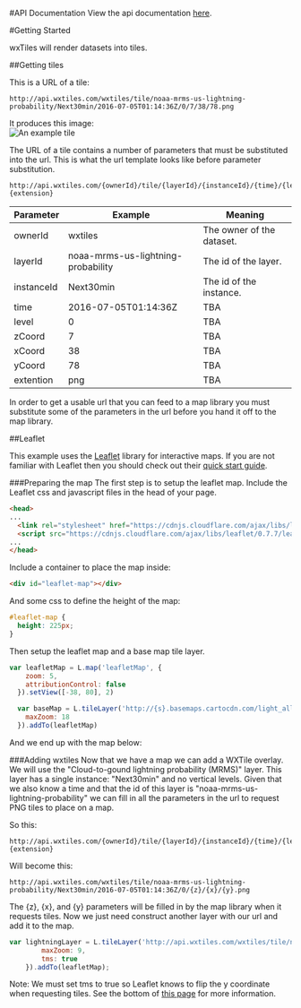 #API Documentation
View the api documentation [here](https://wxtiles.github.io/wxtiles-docs/api-docs/).

#Getting Started

wxTiles will render datasets into tiles.

##Getting tiles

This is a URL of a tile:
```
http://api.wxtiles.com/wxtiles/tile/noaa-mrms-us-lightning-probability/Next30min/2016-07-05T01:14:36Z/0/7/38/78.png
```
It produces this image:  
![An example tile](http://api.wxtiles.com/wxtiles/tile/noaa-mrms-us-lightning-probability/Next30min/2016-07-05T01:14:36Z/0/7/38/78.png "An example tile")

The URL of a tile contains a number of parameters that must be substituted into the url. This is what the url template looks like before parameter substitution.
```
http://api.wxtiles.com/{ownerId}/tile/{layerId}/{instanceId}/{time}/{level}/{zCoord}/{xCoord}/{yCoord}.{extension}
```
  
  
| Parameter     | Example       						| Meaning |
| -------------	| -------------							| ----- |
| ownerId       | wxtiles								| The owner of the dataset.	|
| layerId       | noaa-mrms-us-lightning-probability	| The id of the layer.		|
| instanceId    | Next30min								| The id of the instance.	|
| time			| 2016-07-05T01:14:36Z					| TBA
| level			| 0										| TBA
| zCoord		| 7										| TBA
| xCoord		| 38									| TBA
| yCoord		| 78									| TBA
| extention		| png									| TBA

In order to get a usable url that you can feed to a map library you must substitute some of the parameters in the url before you hand it off to the map library.


##Leaflet

This example uses the [Leaflet](http://leafletjs.com/) library for interactive maps. If you are not familiar with Leaflet then you should check out their [quick start guide](http://leafletjs.com/examples/quick-start.html). 

###Preparing the map
The first step is to setup the leaflet map. Include the Leaflet css and javascript files in the head of your page. 
```html
<head>
...
  <link rel="stylesheet" href="https://cdnjs.cloudflare.com/ajax/libs/leaflet/0.7.7/leaflet.css" />
  <script src="https://cdnjs.cloudflare.com/ajax/libs/leaflet/0.7.7/leaflet.js"></script>
...
</head>
```
Include a container to place the map inside:
```html
<div id="leaflet-map"></div>
```
And some css to define the height of the map:
```css
#leaflet-map {
  height: 225px;
}
```

Then setup the leaflet map and a base map tile layer.
```js
var leafletMap = L.map('leafletMap', {
    zoom: 5,
    attributionControl: false
  }).setView([-38, 80], 2)

  var baseMap = L.tileLayer('http://{s}.basemaps.cartocdn.com/light_all/{z}/{x}/{y}.png', {
    maxZoom: 18
  }).addTo(leafletMap)
```
And we end up with the map below:
<p id="leaflet-example-no-overlay" class="leaflet-example-map"></p>

###Adding wxtiles
Now that we have a map we can add a WXTile overlay. We will use the "Cloud-to-gound lightning probability (MRMS)" layer. This layer has a single instance: "Next30min" and no vertical levels. Given that we also know a time and that the id of this layer is "noaa-mrms-us-lightning-probability" we can fill in all the parameters in the url to request PNG tiles to place on a map.  

So this:
```
http://api.wxtiles.com/{ownerId}/tile/{layerId}/{instanceId}/{time}/{level}/{z}/{x}/{y}.{extension}
```
Will become this:
```
http://api.wxtiles.com/wxtiles/tile/noaa-mrms-us-lightning-probability/Next30min/2016-07-05T01:14:36Z/0/{z}/{x}/{y}.png
```
The {z}, {x}, and {y} parameters will be filled in by the map library when it requests tiles. Now we just need construct another layer with our url and add it to the map.  
```js
var lightningLayer = L.tileLayer('http://api.wxtiles.com/wxtiles/tile/noaa-mrms-us-lightning-probability/Next30min/2016-07-05T01:14:36Z/0/{z}/{x}/{y}.png', {
		maxZoom: 9,
		tms: true
	}).addTo(leafletMap);
```
Note: We must set tms to true so Leaflet knows to flip the y coordinate when requesting tiles. See the bottom of [this page](http://leafletjs.com/examples/wms/wms.html) for more information. 
<p id="leaflet-example" class="leaflet-example-map"></p>
